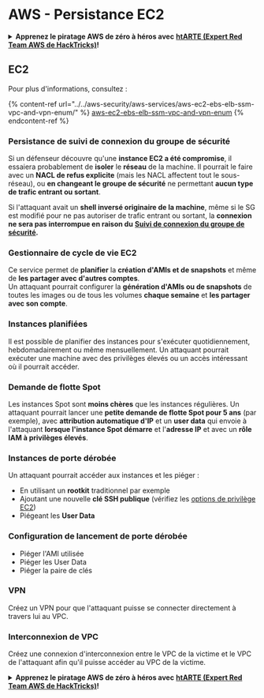 # AWS - Persistance EC2

<details>

<summary><strong>Apprenez le piratage AWS de zéro à héros avec</strong> <a href="https://training.hacktricks.xyz/courses/arte"><strong>htARTE (Expert Red Team AWS de HackTricks)</strong></a><strong>!</strong></summary>

Autres façons de soutenir HackTricks:

* Si vous souhaitez voir votre **entreprise annoncée dans HackTricks** ou **télécharger HackTricks en PDF**, consultez les [**PLANS D'ABONNEMENT**](https://github.com/sponsors/carlospolop)!
* Obtenez le [**swag officiel PEASS & HackTricks**](https://peass.creator-spring.com)
* Découvrez [**La famille PEASS**](https://opensea.io/collection/the-peass-family), notre collection exclusive de [**NFT**](https://opensea.io/collection/the-peass-family)
* **Rejoignez le** 💬 [**groupe Discord**](https://discord.gg/hRep4RUj7f) ou le [**groupe Telegram**](https://t.me/peass) ou **suivez-nous** sur **Twitter** 🐦 [**@hacktricks_live**](https://twitter.com/hacktricks_live)**.**
* **Partagez vos astuces de piratage en soumettant des PR aux** [**HackTricks**](https://github.com/carlospolop/hacktricks) et [**HackTricks Cloud**](https://github.com/carlospolop/hacktricks-cloud) dépôts GitHub.

</details>

## EC2

Pour plus d'informations, consultez :

{% content-ref url="../../aws-security/aws-services/aws-ec2-ebs-elb-ssm-vpc-and-vpn-enum/" %}
[aws-ec2-ebs-elb-ssm-vpc-and-vpn-enum](../../aws-security/aws-services/aws-ec2-ebs-elb-ssm-vpc-and-vpn-enum/)
{% endcontent-ref %}

### Persistance de suivi de connexion du groupe de sécurité

Si un défenseur découvre qu'une **instance EC2 a été compromise**, il essaiera probablement de **isoler** le **réseau** de la machine. Il pourrait le faire avec un **NACL de refus explicite** (mais les NACL affectent tout le sous-réseau), ou **en changeant le groupe de sécurité** ne permettant **aucun type de trafic entrant ou sortant**.

Si l'attaquant avait un **shell inversé originaire de la machine**, même si le SG est modifié pour ne pas autoriser de trafic entrant ou sortant, la **connexion ne sera pas interrompue en raison du** [**Suivi de connexion du groupe de sécurité**](https://docs.aws.amazon.com/AWSEC2/latest/UserGuide/security-group-connection-tracking.html)**.**

### Gestionnaire de cycle de vie EC2

Ce service permet de **planifier** la **création d'AMIs et de snapshots** et même de **les partager avec d'autres comptes**.\
Un attaquant pourrait configurer la **génération d'AMIs ou de snapshots** de toutes les images ou de tous les volumes **chaque semaine** et **les partager avec son compte**.

### Instances planifiées

Il est possible de planifier des instances pour s'exécuter quotidiennement, hebdomadairement ou même mensuellement. Un attaquant pourrait exécuter une machine avec des privilèges élevés ou un accès intéressant où il pourrait accéder.

### Demande de flotte Spot

Les instances Spot sont **moins chères** que les instances régulières. Un attaquant pourrait lancer une **petite demande de flotte Spot pour 5 ans** (par exemple), avec **attribution automatique d'IP** et un **user data** qui envoie à l'attaquant **lorsque l'instance Spot démarre** et l'**adresse IP** et avec un **rôle IAM à privilèges élevés**.

### Instances de porte dérobée

Un attaquant pourrait accéder aux instances et les piéger :

* En utilisant un **rootkit** traditionnel par exemple
* Ajoutant une nouvelle **clé SSH publique** (vérifiez les [options de privilège EC2](../../aws-security/aws-privilege-escalation/aws-ec2-privesc.md))
* Piégeant les **User Data**

### **Configuration de lancement de porte dérobée**

* Piéger l'AMI utilisée
* Piéger les User Data
* Piéger la paire de clés

### VPN

Créez un VPN pour que l'attaquant puisse se connecter directement à travers lui au VPC.

### Interconnexion de VPC

Créez une connexion d'interconnexion entre le VPC de la victime et le VPC de l'attaquant afin qu'il puisse accéder au VPC de la victime.

<details>

<summary><strong>Apprenez le piratage AWS de zéro à héros avec</strong> <a href="https://training.hacktricks.xyz/courses/arte"><strong>htARTE (Expert Red Team AWS de HackTricks)</strong></a><strong>!</strong></summary>

Autres façons de soutenir HackTricks:

* Si vous souhaitez voir votre **entreprise annoncée dans HackTricks** ou **télécharger HackTricks en PDF**, consultez les [**PLANS D'ABONNEMENT**](https://github.com/sponsors/carlospolop)!
* Obtenez le [**swag officiel PEASS & HackTricks**](https://peass.creator-spring.com)
* Découvrez [**La famille PEASS**](https://opensea.io/collection/the-peass-family), notre collection exclusive de [**NFT**](https://opensea.io/collection/the-peass-family)
* **Rejoignez le** 💬 [**groupe Discord**](https://discord.gg/hRep4RUj7f) ou le [**groupe Telegram**](https://t.me/peass) ou **suivez-nous** sur **Twitter** 🐦 [**@hacktricks_live**](https://twitter.com/hacktricks_live)**.**
* **Partagez vos astuces de piratage en soumettant des PR aux** [**HackTricks**](https://github.com/carlospolop/hacktricks) et [**HackTricks Cloud**](https://github.com/carlospolop/hacktricks-cloud) dépôts GitHub.

</details>
